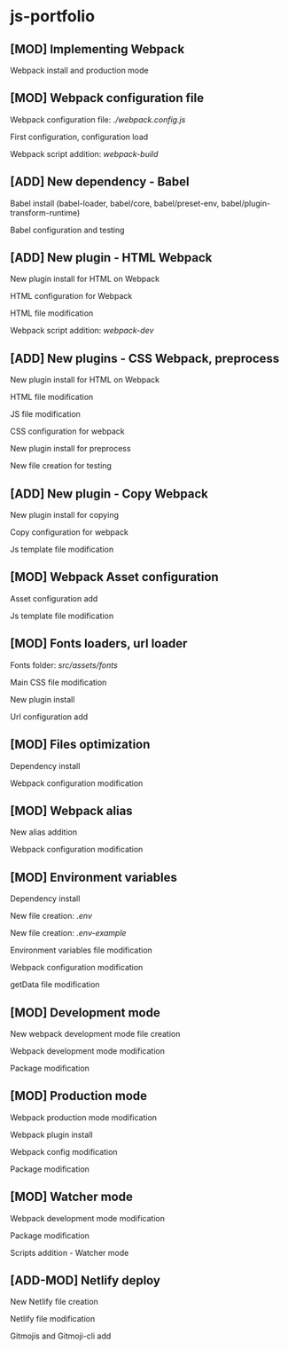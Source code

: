 # js-portfolio

## [MOD] Implementing Webpack

Webpack install and production mode

## [MOD] Webpack configuration file

Webpack configuration file: *./webpack.config.js*

First configuration, configuration load

Webpack script addition: *webpack-build*

## [ADD] New dependency - Babel

Babel install (babel-loader, babel/core, babel/preset-env, babel/plugin-transform-runtime)

Babel configuration and testing

## [ADD] New plugin - HTML Webpack

New plugin install for HTML on Webpack

HTML configuration for Webpack

HTML file modification

Webpack script addition: *webpack-dev*

## [ADD] New plugins - CSS Webpack, preprocess

New plugin install for HTML on Webpack

HTML file modification

JS file modification

CSS configuration for webpack

New plugin install for preprocess

New file creation for testing

## [ADD] New plugin - Copy Webpack

New plugin install for copying

Copy configuration for webpack

Js template file modification

## [MOD] Webpack Asset configuration

Asset configuration add

Js template file modification

## [MOD] Fonts loaders, url loader

Fonts folder: *src/assets/fonts*

Main CSS file modification

New plugin install

Url configuration add

## [MOD] Files optimization

Dependency install

Webpack configuration modification

## [MOD] Webpack alias

New alias addition

Webpack configuration modification

## [MOD] Environment variables

Dependency install

New file creation: *.env*

New file creation: *.env-example*

Environment variables file modification

Webpack configuration modification

getData file modification

## [MOD] Development mode

New webpack development mode file creation

Webpack development mode modification

Package modification

## [MOD] Production mode

Webpack production mode modification

Webpack plugin install

Webpack config modification

Package modification

## [MOD] Watcher mode

Webpack development mode modification

Package modification

Scripts addition - Watcher mode

## [ADD-MOD] Netlify deploy

New Netlify file creation

Netlify file modification

Gitmojis and Gitmoji-cli add
